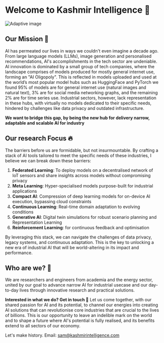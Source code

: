 # Welcome to Kashmir Intelligence 👋

<picture>
  <source media="(prefers-color-scheme: dark)" srcset="profile/images/Horizontal-Black-Invert.png">
  <source media="(prefers-color-scheme: light)" srcset="profile/images/Horizontal-Red.png">
  <img alt="Adaptive image">
</picture>

## Our Mission 🚀

AI has permeated our lives in ways we couldn't even imagine a decade ago. From large language models (LLMs), image generation and personalised recommendations, AI's accomplishments in the tech sector are undeniable. AI innovation is dominated by a small group of tech companies, where the landscape comprises of models produced for mostly general internet use, forming an "AI Oligopoly". This is reflected in models uploaded and used at the world’s most popular model hubs such as HuggingFace and PyTorch we found 95% of models are for general internet use (natural images and natural text), 3% are for social media networking graphs, and the remaining 2% are for time series use. Industrial sectors, however, lack representation in these hubs, with virtually no models dedicated to their specific needs, hindered by challenges like data privacy and outdated infrastructure.

**We want to bridge this gap, by being the new hub for delivery narrow, adaptable and scalable AI for industry**

## Our research Focus 🔥
The barriers before us are formidable, but not insurmountable. By crafting a stack of AI tools tailored to meet the specific needs of these industries, I believe we can break down these barriers:
1. **Federated Learning**: To deploy models on a decentralised network of IoT sensors and share insights across models without compromising privacy
2. **Meta Learning**: Hyper-specialised models purpose-built for industrial applications
3. **Compact AI**: Compression of deep learning models for on-device AI execution, bypassing cloud constraints
4. **Continuous Learning**: Real-time domain adaptation to evolving conditions
5. **Generative AI**: Digital twin simulations for robust scenario planning and Representation Learning
6. **Reinforcement Learning**: for continuous feedback and optimisation

By leveraging this stack, we can navigate the challenges of data privacy, legacy systems, and continuous adaptation. This is the key to unlocking a new era of industrial AI that will be world-altering in its impact and performance.

## Who are we? 🤘

We are researchers and engineers from academia and the energy sector, united by our goal to advance narrow AI for industrial usecase and our day-to-day lives through innovative research and practical solutions. 

**Interested in what we do? Get in touch 🤙**
Let us come together, with our shared passion for AI and its potential, to channel our energies into creating AI solutions that can revolutionise core industries that are crucial to the lives of billions. This is our opportunity to leave an indelible mark on the world and to shape a future where AI's potential is fully realised, and its benefits extend to all sectors of our economy.

Let's make history.
Email: sam@kashmirintelligence.com